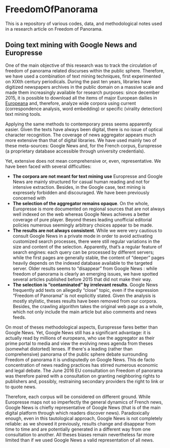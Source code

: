 # FreedomOfPanorama
This is a repository of various codes, data, and methodological notes used in a research article on Freedom of Panorama.

## Doing text mining with Google News and Europresse

One of the main objective of this research was to track the circulation of freedom of panorama related discurses within the public sphere. Therefore, we have used a combination of text mining techniques, first experimented on XIXth century periodicals. During the past ten years, libraries have digitized newspapers archives in the public domain on a massive scale and made them increasingly available for research purposes: since december 2015, it is possible to download all the items of major European dailies in [Europeana](http://data.theeuropeanlibrary.org/download/newspapers-by-country/README.html) and, therefore, analyze wide corpora using current (correspondence analysis, word embedding) or specific (virality detection) text mining tools.

Applying the same methods to contemporary press seems apparently easier. Given the texts have always been digital, there is no issue of optical character recognition. The coverage of news aggregator appears much more extensive than that of digital libraries. We have used mainly two of these meta-sources: Google News and, for the French corpus, Europresse (a proprietary database accessible through university credentials).

Yet, extensive does not mean comprehensive or, even, representative. We have been faced with several difficulties:
* **The corpora are not meant for text mining use** Europresse and Google News are mainly structured for casual human reading and not for intensive extraction. Besides, in the Google case, text mining is expressely forbidden and discouraged. We have been previously concerned with 
* **The selection of the aggregator remains opaque**. On the whole, Europresse is more documented on regional sources that are not always well indexed on the web whereas Google News achieves a better coverage of pure player. Beyond theses leading unofficial editorial policies numerous seemingly arbitrary choices appear to be made. 
* **The results are not always consistent**. While we were very cautious to consult Google News in a private mode in order to avoid activating customized search processes, there were still regular variations in the size and content of the selection. Apparently, that’s a regular feature of search engines: each query can be processed by different servers; while the first pages are generally stable, the content of “deeper” pages heavily depends on the indexed database available to the targeted server. Older results seems to “disappear” from Google News : while freedom of panorama is clearly an emerging issues, we have spotted several articles published before 2015 that did not make their way.
* **The selection is “contaminated” by irrelevant results**. Google News frequently add texts on allegedly “close” topic, even if the expression “Freedom of Panorama” is not explicitly stated. Given the analysis is mostly stylistic, theses results have been removed from our corpora. Besides, the crawling algorithm takes the original web page as a whole, which not only include the main article but also comments and news feeds. 

On most of theses methodological aspects, Europresse fares better than Google News. Yet, Google News still has a significant advantage: it is actually read by millions of europeans, who use the aggregator as their prime portal to media and view the evolving news agenda from theses (somewhat distorted) lenses. If there's a leading (rather than comprehensive) panorama of the public sphere debate surrounding Freedom of panorama it is undisputedly on Google News. This de facto concentration of news reading practices has stirred numerous economic and legal debate. The June 2016 EU consultation on Freedom of panorama was therefore paired with a consultation on granting neighboring rights to publishers and, possibly, restraining secondary providers the right to link or to quote news.

Therefore, each corpus will be considered on different ground. While Europresse maps not so imperfectly the general dynamics of French news, Google News is chiefly representative of Google News (that is of the main digital platform through which readers discover news). Paradoxically enough, even in this tautological approach, Google News is not completely reliable: as we showed it previously, results change and disappear from time to time and are potentially generated in a different way from one consultation to another. All theses biases remain nevertheless far more limited than if we used Google News a valid representation of all news.

